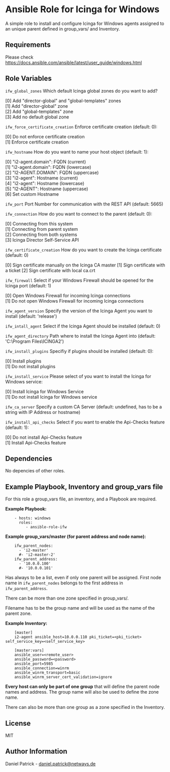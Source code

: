 Ansible Role for Icinga for Windows
===================================

A simple role to install and configure Icinga for Windows agents assigned to an unique parent defined in group_vars/<zone-name> and Inventory.

Requirements
------------

Please check https://docs.ansible.com/ansible/latest/user_guide/windows.html

Role Variables
--------------

`ifw_global_zones` Which default Icinga global zones do you want to add?  

[0] Add "director-global" and "global-templates" zones  
[1] Add "director-global" zone  
[2] Add "global-templates" zone  
[3] Add no default global zone  

`ifw_force_certificate_creation` Enforce certificate creation (default: 0):  

[0] Do not enforce certificate creation  
[1] Enforce certificate creation  

`ifw_hostname` How do you want to name your host object (default: 1):  

[0] "i2-agent.domain": FQDN (current)  
[1] "i2-agent.domain": FQDN (lowercase)  
[2] "I2-AGENT.DOMAIN": FQDN (uppercase)  
[3] "i2-agent": Hostname (current)  
[4] "i2-agent": Hostname (lowercase)  
[5] "I2-AGENT": Hostname (uppercase)  
[6] Set custom Hostname

`ifw_port` Port Number for communication with the REST API (default: 5665)

`ifw_connection` How do you want to connect to the parent (default: 0):

[0] Connecting from this system  
[1] Connecting from parent system  
[2] Connecting from both systems  
[3] Icinga Director Self-Service API  

`ifw_certificate_creation` How do you want to create the Icinga certificate (default: 0)

[0] Sign certificate manually on the Icinga CA master
[1] Sign certificate with a ticket
[2] Sign certificate with local ca.crt

`ifw_firewall` Select if your Windows Firewall should be opened for the Icinga port (default: 1)  

[0] Open Windows Firewall for incoming Icinga connections  
[1] Do not open Windows Firewall for incoming Icinga connections  

`ifw_agent_version` Specify the version of the Icinga Agent you want to install (default: 'release')

`ifw_intall_agent` Select if the Icinga Agent should be installed (default: 0)

`ifw_agent_directory`  Path where to install the Icinga Agent into (default: 'C:\\Program Files\\ICINGA2')

`ifw_install_plugins` Specifiy if plugins should be installed (default: 0):  

[0] Install plugins  
[1] Do not install plugins  

`ifw_install_service` Please select of you want to install the Icinga for Windows service:  

[0] Install Icinga for Windows Service  
[1] Do not install Icinga for Windows service  

`ifw_ca_server` Specify a custom CA Server (default: undefined, has to be a string with IP Address or hostname)

`ifw_install_api_checks` Select if you want to enable the Api-Checks feature (default: 1):  

[0] Do not install Api-Checks feature  
[1] Install Api-Checks feature  


Dependencies
------------

No depencies of other roles.

Example Playbook, Inventory and group_vars file
------------------------------

For this role a group_vars file, an inventory, and a Playbook are required.

**Example Playbook:**
```
    - hosts: windows
      roles:
         - ansible-role-ifw
```

**Example group_vars/master (for parent address and node name):**
```
    ifw_parent_nodes:
      - 'i2-master'
      #- 'i2-master-2'
    ifw_parent_address:
      - '10.0.0.100'
      #- '10.0.0.101'
```

Has always to be a list, even if only one parent will be assigned. First node name in `ifw_parent_nodes` belongs to the first address in `ifw_parent_address`.

There can be more than one zone specified in group_vars/.

Filename has to be the group name and will be used as the name of the parent zone.

**Example Inventory:**
```
    [master]
    i2-agent ansible_host=10.0.0.110 pki_ticket=<pki_ticket> self_service_key=<self_service_key>

    [master:vars]
    ansible_user=<remote_user>
    ansible_password=<password>
    ansible_port=5985
    ansible_connection=winrm
    ansible_winrm_transport=basic
    ansible_winrm_server_cert_validation=ignore
```
**Every host can only be part of one group** that will define the parent node names and address. The group name will also be used to define the zone name.

There can also be more than one group as a zone specified in the Inventory.
    
License
-------

MIT

Author Information
------------------

Daniel Patrick - daniel.patrick@netways.de
